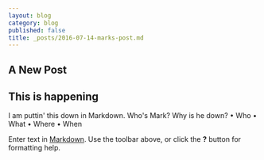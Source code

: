 ```yaml
---
layout: blog
category: blog
published: false
title: _posts/2016-07-14-marks-post.md
---
```

## A New Post
## This is happening

I am puttin' this down in Markdown. Who's Mark? Why is he down?
• Who
• What
• Where
• When

Enter text in [Markdown](http://daringfireball.net/projects/markdown/). Use the toolbar above, or click the **?** button for formatting help.
